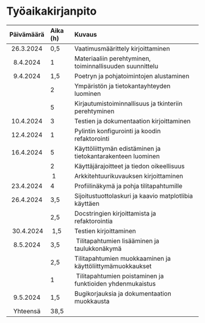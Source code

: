 # Työaikakirjanpito

| Päivämäärä | Aika (h)| Kuvaus|
| :--------: | :------ | :---- |
| 26.3.2024  | 0,5     | Vaatimusmäärittely kirjoittaminen |
| 8.4.2024   | 1       | Materiaaliin perehtyminen, toiminnallisuuden suunnittelu |
| 9.4.2024   | 1,5     | Poetryn ja pohjatoimintojen alustaminen |
|            | 2       | Ympäristön ja tietokantayhteyden luominen |
|            | 5       | Kirjautumistoiminnallisuus ja tkinteriin perehtyminen |
| 10.4.2024  | 3       | Testien ja dokumentaation kirjoittaminen |
| 12.4.2024  | 1       | Pylintin konfigurointi ja koodin refaktorointi |
| 16.4.2024  | 5       | Käyttöliittymän edistäminen ja tietokantarakenteen luominen |
|            | 2       | Käyttäjärajoitteet ja tiedon oikeellisuus |
|            | 1       | Arkkitehtuurikuvauksen kirjoittaminen |
| 23.4.2024  | 4       | Profiilinäkymä ja pohja tilitapahtumille |
| 26.4.2024  | 3,5     | Sijoitustuottolaskuri ja kaavio matplotlibia käyttäen |
|            | 2,5     | Docstringien kirjoittamista ja refaktorointia | 
| 30.4.2024  | 1,5     | Testien kirjoittaminen |
| 8.5.2024   | 3,5     | Tilitapahtumien lisääminen ja taulukkonäkymä |
|            | 2,5     | Tilitapahtumien muokkaaminen ja käyttöliittymämuokkaukset |
|            | 1       | Tilitapahtumien poistaminen ja funktioiden yhdenmukaistus |
| 9.5.2024   | 1,5     | Bugikorjauksia ja dokumentaation muokkausta |
| Yhteensä   | 38,5      |       |

